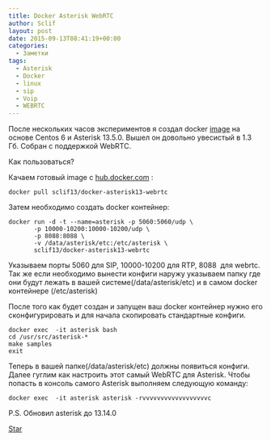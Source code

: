 ```yaml
---
title: Docker Asterisk WebRTC
author: Sclif
layout: post
date: 2015-09-13T08:41:19+00:00
categories:
  - Заметки
tags:
  - Asterisk
  - Docker
  - linux
  - sip
  - Voip
  - WEBRTC
---
```


После нескольких часов экспериментов я создал docker <a href="https://github.com/sclif13/docker-asterisk13-webrtc">image</a> на основе Centos 6 и Asterisk 13.5.0. Вышел он довольно увесистый в 1.3 Гб. Собран с поддержкой WebRTC.

Как пользоваться?

Качаем готовый image c <a href="https://hub.docker.com/r/sclif13/docker-asterisk13-webrtc/" target="_blank">hub.docker.com</a> :

```
docker pull sclif13/docker-asterisk13-webrtc
```

Затем необходимо создать docker контейнер:

```
docker run -d -t --name=asterisk -p 5060:5060/udp \
       -p 10000-10200:10000-10200/udp \
       -p 8088:8088 \
       -v /data/asterisk/etc:/etc/asterisk \
       sclif13/docker-asterisk13-webrtc
```

Указываем порты 5060 для SIP, 10000-10200 для RTP, 8088  для webrtc. Так же если необходимо вынести конфиги наружу указываем папку где они будут лежать в вашей системе(/data/asterisk/etc) и в самом docker контейнере (/etc/asterisk)

После того как будет создан и запущен ваш docker контейнер нужно его сконфигурировать и для начала скопировать стандартные конфиги.

```
docker exec  -it asterisk bash
cd /usr/src/asterisk-*
make samples
exit
```

Теперь в вашей папке(/data/asterisk/etc) должны появиться конфиги. Далее гуглим как настроить этот самый WebRTC для Asterisk. Чтобы попасть в консоль самого Asterisk выполняем следующую команду:

```
docker exec  -it asterisk asterisk -rvvvvvvvvvvvvvvvvvvc
```

P.S. Обновил asterisk до 13.14.0

<a class="github-button" href="https://github.com/sclif13/docker-asterisk13-webrtc" data-size="large" aria-label="Star sclif13/docker-asterisk13-webrtc on GitHub">Star</a>
